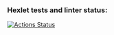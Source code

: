 ### Hexlet tests and linter status:
[![Actions Status](https://github.com/CeJIDb/layout-designer-project-58/actions/workflows/hexlet-check.yml/badge.svg)](https://github.com/CeJIDb/layout-designer-project-58/actions)